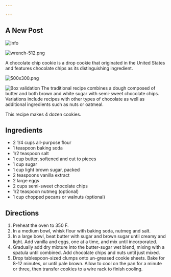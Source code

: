 ```yaml
---

---
```


## A New Post

![](https://cisco.box.com/shared/static/rwa6hxojdjcwu1ln8h0zu5oq6ij30def.png "info")



![wrench-512.png]({{site.baseurl}}/images/wrench-512.png)

A chocolate chip cookie is a drop cookie that originated in the United States and features chocolate chips as its distinguishing ingredient.

![500x300.png]({{site.baseurl}}/images/500x300.png)

![](http://s32.postimg.org/3lqwyckn9/box_list.png "Box validation")
The traditional recipe combines a dough composed of butter and both brown and white sugar with semi-sweet chocolate chips. Variations include recipes with other types of chocolate as well as additional ingredients such as nuts or oatmeal.

This recipe makes 4 dozen cookies.

## Ingredients

* 2 1/4 cups all-purpose flour
* 1 teaspoon baking soda
* 1/2 teaspoon salt
* 1 cup butter, softened and cut to pieces
* 1 cup sugar
* 1 cup light brown sugar, packed
* 2 teaspoons vanilla extract
* 2 large eggs
* 2 cups semi-sweet chocolate chips
* 1/2 teaspoon nutmeg (optional)
* 1 cup chopped pecans or walnuts (optional)

## Directions

1. Preheat the oven to 350 F.
2. In a medium bowl, whisk flour with baking soda, nutmeg and salt.
3. In a large bowl, beat butter with sugar and brown sugar until creamy and light. Add vanilla and eggs, one at a time, and mix until incorporated.
4. Gradually add dry mixture into the butter-sugar wet blend, mixing with a spatula until combined. Add chocolate chips and nuts until just mixed.
5. Drop tablespoon-sized clumps onto un-greased cookie sheets. Bake for 8-12 minutes, or until pale brown. Allow to cool on the pan for a minute or three, then transfer cookies to a wire rack to finish cooling.
